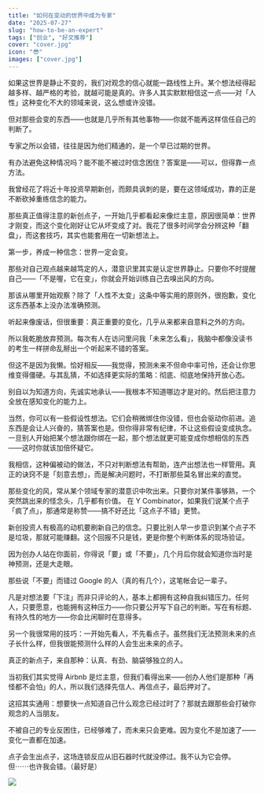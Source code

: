 ```yaml
---
title: "如何在变动的世界中成为专家"
date: "2025-07-27"
slug: "how-to-be-an-expert"
tags: ["创业", "好文推荐"]
cover: "cover.jpg"
icon: "😎"
images: ["cover.jpg"]
---
```

如果这世界是静止不变的，我们对观念的信心就能一路线性上升。某个想法经得起越多样、越严格的考验，就越可能是真的。许多人其实默默相信这一点——对「人性」这种变化不大的领域来说，这么想或许没错。



但对那些会变的东西——也就是几乎所有其他事物——你就不能再这样信任自己的判断了。



专家之所以会错，往往是因为他们精通的，是一个早已过期的世界。



有办法避免这种情况吗？能不能不被过时信念困住？答案是——可以，但得靠一点方法。



我曾经花了将近十年投资早期新创，而颇具讽刺的是，要在这领域成功，靠的正是不断砍掉重练信念的能力。



那些真正值得注意的新创点子，一开始几乎都看起来像烂主意，原因很简单：世界才刚变，而这个变化刚好让它从坏变成了对。我花了很多时间学会分辨这种「翻盘」，而这套技巧，其实也能套用在一切新想法上。



第一步，养成一种信念：世界一定会变。



那些对自己观点越来越笃定的人，潜意识里其实是认定世界静止。只要你不时提醒自己——「不是喔，它在变」，你就会开始训练自己去嗅出风的方向。



那该从哪里开始观察？除了「人性不太变」这条中等实用的原则外，很抱歉，变化这东西基本上没办法准确预测。



听起来像废话，但很重要：真正重要的变化，几乎从来都来自意料之外的方向。



所以我乾脆放弃预测。每次有人在访问里问我「未来怎么看」，我脑中都像没读书的考生一样拼命乱掰出一个听起来不错的答案。



但这不是因为我懒。恰好相反——我觉得，预测未来不但命中率可怜，还会让你思维变得僵硬。与其乱猜，不如选择更实际的策略：彻底、彻底地保持开放心态。



别自以为知道方向，先诚实地承认——我根本不知道哪边才是对的。然后把注意力全放在感知变化的能力上。



当然，你可以有一些假设性想法。它们会稍微绑住你没错，但也会驱动你前进。追东西是会让人兴奋的，猜答案也是。但你得非常有纪律，不让这些假设变成执念。
一旦别人开始把某个想法跟你绑在一起，那个想法就更可能变成你想相信的东西——这时你就该加倍怀疑它。



我相信，这种偏被动的做法，不只对判断想法有帮助，连产出想法也一样管用。真正的诀窍不是「刻意去想」，而是解决问题时，不打断那些莫名冒出来的直觉。



那些变化的风，常从某个领域专家的潜意识中吹出来。只要你对某件事够熟，一个突然跳出来的怪念头，几乎都有价值。
在 Y Combinator，如果我们说某个点子「疯了点」，那通常是称赞——搞不好还比「这点子不错」更赞。



新创投资人有极高的动机要刷新自己的信念。只要比别人早一步意识到某个点子不是垃圾，那就可能赚翻。这个回报不只是钱，更是你整个判断体系的现场验证。



因为创办人站在你面前，你得说「要」或「不要」，几个月后你就会知道你当时是神预测，还是大走眼。



那些说「不要」而错过 Google 的人（真的有几个），这笔帐会记一辈子。



凡是对想法要「下注」而非只评论的人，基本上都拥有这种自我纠错压力。任何人，只要愿意，也能拥有这种压力——你只要公开写下自己的判断。写在有标题、有持久性的地方——你会比闲聊时在意得多。



另一个我很常用的技巧：一开始先看人，不先看点子。虽然我们无法预测未来的点子长什么样，但我很能预测什么样的人会生出未来的点子。



真正的新点子，来自那种：认真、有劲、脑袋够独立的人。



当初我们其实觉得 Airbnb 是烂主意，但我们看得出来——创办人他们是那种「再怪都不会怕」的人，所以我们选择先信人、再信点子，最后押对了。



这招其实通用：想要快一点知道自己什么观念已经过时了？那就去跟那些会打破你观念的人当朋友。



不被自己的专业反困住，已经够难了，而未来只会更难。因为变化不是加速了——变化一直都在加速。



点子会生出点子，这场连锁反应从旧石器时代就没停过。我不认为它会停。
但⋯⋯也许我会错。（最好是）




![](https://prod-files-secure.s3.us-west-2.amazonaws.com/112d0858-5090-4d34-a606-b75eb8d65fd2/46476355-9cf3-4e99-9b7a-3531bc426380/1000202064.png?X-Amz-Algorithm=AWS4-HMAC-SHA256&X-Amz-Content-Sha256=UNSIGNED-PAYLOAD&X-Amz-Credential=ASIAZI2LB466ZPFJ7LRY%2F20250911%2Fus-west-2%2Fs3%2Faws4_request&X-Amz-Date=20250911T212733Z&X-Amz-Expires=3600&X-Amz-Security-Token=IQoJb3JpZ2luX2VjEKX%2F%2F%2F%2F%2F%2F%2F%2F%2F%2FwEaCXVzLXdlc3QtMiJGMEQCIG366KRQfoS%2B9j12Jjnwlt8S3httaI14QpINFTWSKoo7AiAN%2F%2BL1fRXVSgGswKjPkslPsWK7PWDLVFQe5AfSsKtR%2Fir%2FAwgeEAAaDDYzNzQyMzE4MzgwNSIM4fKQlyLdMJ6YNIRFKtwDpT2HI5wPFrOLdMVyKolTtZAGmMKThwsnzsk%2BN6P4ecn9ZFEo%2BzFQ98eaNygQKT0VE%2BY7emGG1IUUsKPU4YGGZ8zDIVtWfeF6IjN%2B7wyZ0pvBQGVMusHx0VKbudLvZ303SBeCEztzuOWm2xCUo3YE%2FFD1FdDi%2FwnBO2a%2FerPidR%2Bg39mBhr3WZXZ0GvEJzLFc8J0DG5M%2F8s5AqJgDbuCuHJymEEeTD4ggKcyEBTKwjktYkNHLpEjEhmpoGJZYBt4S1tPLoaEXMSfg7vRnhZ4FoKnDLQru3MkyAHvYh115d1iOCoBV4QAcfHHU5k9o6ionUWxo0q13HNEr6yPFo%2FOUm%2BigM0JpodyUqKYfzpOFwHG%2BpHYe9o968lXfACpHUZqakXNHX0iIcyeoHFqM2376csxNtczkjzax3RKNh1AgqLjN%2FU7dX9eLgB7gN8GgnZBd%2F9J2lBYE5e%2BEa7RXr94YhE3LE3xlmxCNSpGCebpLcQRgJUZI%2BFw5u2YpQs4JiyfbEr1HGKfx1casTBjNCsmfjXwdBqge0S%2FJF%2Br552dMwXjc%2BNysxsxtfuf45U3iN23J9BF0chFnlhSN%2FhnCyLUfq8LgL8etELYtj6UNufMqhHchdwFMS%2F5iWtews9QwxueMxgY6pgH41XyET2yEOSALi%2B4S8x9XahvD3RRuMOLU2gWeqQeKdax7KoX6%2BQP3gkbycBiETeBl5BuPfdDEnp%2FdJfrqU1HZV9%2FfBgyp0D%2BF%2BOpwVAvTqK%2FI%2BXpn9YGbkONgKTII%2FF78ARFBKwy6QqnsVMMm%2BXQFO9md6Qe4HhxKB5VcA9tlKzlCL6sYJSlnWR0cn5%2FLJayfI8mo2TlDmqyXqbPZyPpOf4%2B8wuTJ&X-Amz-Signature=99c6c93dcb50fe16c5d7daa27d0edb38adc8c25c46e7019c77303769c67baccc&X-Amz-SignedHeaders=host&x-amz-checksum-mode=ENABLED&x-id=GetObject)


